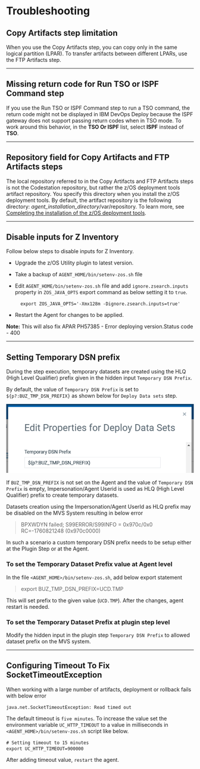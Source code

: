 # Troubleshooting

## Copy Artifacts step limitation

When you use the Copy Artifacts step, you can copy only in the same logical partition (LPAR). To transfer artifacts between different LPARs, use the FTP Artifacts step.

---

## Missing return code for Run TSO or ISPF Command step

If you use the Run TSO or ISPF Command step to run a TSO command, the return code might not be displayed in IBM DevOps Deploy because the ISPF gateway does not support passing return codes when in TSO mode. To work around this behavior, in the **TSO Or ISPF** list, select **ISPF** instead of **TSO**.

---

## Repository field for Copy Artifacts and FTP Artifacts steps

The local repository referred to in the Copy Artifacts and FTP Artifacts steps is not the Codestation repository, but rather the z/OS deployment tools artifact repository. You specify this directory when you install the z/OS deployment tools. By default, the artifact repository is the following directory: *agent\_installation\_directory*/var/repository. To learn more, see [Completing the installation of the z/OS deployment tools](http://www-01.ibm.com/support/knowledgecenter/SS4GSP_6.2.1/com.ibm.udeploy.doc/topics/zos_installing_finish.html?lang=en).

---

## Disable inputs for Z Inventory

Follow below steps to disable inputs for Z Inventory.

* Upgrade the z/OS Utility plugin to latest version.
* Take a backup of `AGENT_HOME/bin/setenv-zos.sh` file
* Edit `AGENT_HOME/bin/setenv-zos.sh` file and add `ignore.zsearch.inputs` property in `ZOS_JAVA_OPTS` export command as below setting it to `true`.

  ```
    export ZOS_JAVA_OPTS='-Xmx128m -Dignore.zsearch.inputs=true' 
  ```

* Restart the Agent for changes to be applied.

**Note:** This will also fix APAR PH57385 - Error deploying version.Status code - 400 

---

## Setting Temporary DSN prefix

During the step execution, temporary datasets are created using the
HLQ (High Level Qualifier) prefix given in the hidden input `Temporary DSN Prefix`.

By default, the value of `Temporary DSN Prefix` is set to `${p?:BUZ_TMP_DSN_PREFIX}` as shown below for `Deploy Data sets` step.

![temp-dsn-prefix.png](media/temp-dsn-prefix.png)

If `BUZ_TMP_DSN_PREFIX` is not set on the Agent and the value of `Temporary DSN Prefix` is empty, Impersonation/Agent Userid is used as HLQ (High Level Qualifier) prefix to create temporary datasets.

Datasets creation using the Impersonation/Agent UserId as HLQ prefix may be disabled on the MVS System resulting in below error

> BPXWDYN failed; S99ERROR/S99INFO = 0x970c/0x0 RC=-1760821248 (0x970c0000)

In such a scenario a custom temporary DSN prefix needs to be setup either at the Plugin Step or at the Agent. 

### To set the Temporary Dataset Prefix value at Agent level

In the file `<AGENT_HOME>/bin/setenv-zos.sh`, add below export statement

> export BUZ_TMP_DSN_PREFIX=UCD.TMP

This will set prefix to the given value (`UCD.TMP`). After the changes, agent restart is needed.

### To set the Temporary Dataset Prefix at plugin step level

Modify the hidden input in the plugin step `Temporary DSN Prefix` to allowed dataset prefix on the MVS system. 

---

## Configuring Timeout To Fix SocketTimeoutException

When working with a large number of artifacts, deployment or rollback fails with below error

```
java.net.SocketTimeoutException: Read timed out
```

The default timeout is `five minutes`. To increase the value set the environment variable `UC_HTTP_TIMEOUT` to a value in milliseconds 
in `<AGENT_HOME>/bin/setenv-zos.sh` script like below.

```
# Setting timeout to 15 minutes
export UC_HTTP_TIMEOUT=900000
```

After adding timeout value, `restart` the agent.


